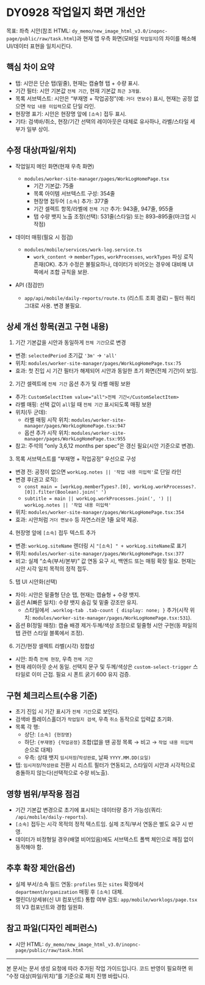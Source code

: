 # DY0928 작업일지 화면 개선안

목표: 좌측 시안(참조 HTML: `dy_memo/new_image_html_v3.0/inopnc-page/public/raw/task.html`)과 현재 앱 우측 화면(모바일 `작업일지`)의 차이를 해소해 UI/데이터 표현을 일치시킨다.

## 핵심 차이 요약

- 탭: 시안은 단순 탭(밑줄), 현재는 캡슐형 탭 + 수량 표시.
- 기간 필터: 시안 기본값 `전체 기간`, 현재 기본값 `최근 3개월`.
- 목록 서브텍스트: 시안은 “부재명 + 작업공정”(예: `거더 면보수`) 표시, 현재는 공정 없으면 `작업 내용 미입력`으로 단일 라인.
- 현장명 표기: 시안은 현장명 앞에 `[소속]` 접두 표시.
- 기타: 검색바/취소, 현장/기간 선택의 레이아웃은 대체로 유사하나, 라벨/스타일 세부가 일부 상이.

## 수정 대상(파일/위치)

- 작업일지 메인 화면(현재 우측 화면)
  - `modules/worker-site-manager/pages/WorkLogHomePage.tsx`
    - 기간 기본값: 75줄
    - 목록 아이템 서브텍스트 구성: 354줄
    - 현장명 접두어 `[소속]` 추가: 377줄
    - 기간 셀렉트 항목/라벨에 `전체 기간` 추가: 943줄, 947줄, 955줄
    - 탭 수량 뱃지 노출 조정(선택): 531줄(스타일) 또는 893–895줄(마크업 시작점)

- 데이터 매핑(필요 시 점검)
  - `modules/mobile/services/work-log.service.ts`
    - `work_content` → `memberTypes`, `workProcesses`, `workTypes` 파싱 로직 존재(OK). 추가 수정은 불필요하나, 데이터가 비어오는 경우에 대비해 UI 쪽에서 조합 규칙을 보완.

- API (점검만)
  - `app/api/mobile/daily-reports/route.ts` (리스트 조회 경로) – 필터 쿼리 그대로 사용. 변경 불필요.

## 상세 개선 항목(권고 구현 내용)

1. 기간 기본값을 시안과 동일하게 `전체 기간`으로 변경

- 변경: `selectedPeriod` 초기값 `'3m'` → `'all'`
- 위치: `modules/worker-site-manager/pages/WorkLogHomePage.tsx:75`
- 효과: 첫 진입 시 기간 필터가 해제되어 시안과 동일한 초기 화면(전체 기간)이 보임.

2. 기간 셀렉트에 `전체 기간` 옵션 추가 및 라벨 매핑 보완

- 추가: `CustomSelectItem value="all">전체 기간</CustomSelectItem>`
- 라벨 매핑: 선택 값이 `all`일 때 `전체 기간` 표시되도록 매핑 보완
- 위치(두 군데):
  - 라벨 매핑 시작 위치: `modules/worker-site-manager/pages/WorkLogHomePage.tsx:947`
  - 옵션 추가 시작 위치: `modules/worker-site-manager/pages/WorkLogHomePage.tsx:955`
- 참고: 주석의 “only 3,6,12 months per spec”은 갱신 필요(시안 기준으로 변경).

3. 목록 서브텍스트를 “부재명 + 작업공정” 우선으로 구성

- 변경 전: 공정이 없으면 `workLog.notes || '작업 내용 미입력'`로 단일 라인
- 변경 후(권고 로직):
  - `const main = [workLog.memberTypes?.[0], workLog.workProcesses?.[0]].filter(Boolean).join(' ')`
  - `subtitle = main || workLog.workProcesses.join(', ') || workLog.notes || '작업 내용 미입력'`
- 위치: `modules/worker-site-manager/pages/WorkLogHomePage.tsx:354`
- 효과: 시안처럼 `거더 면보수` 등 자연스러운 1줄 요약 제공.

4. 현장명 앞에 `[소속]` 접두 텍스트 추가

- 변경: `workLog.siteName` 렌더링 시 `"[소속] " + workLog.siteName`로 표기
- 위치: `modules/worker-site-manager/pages/WorkLogHomePage.tsx:377`
- 비고: 실제 “소속(부서/본부)” 값 연동 요구 시, 백엔드 또는 매핑 확장 필요. 현재는 시안 시각 일치 목적의 정적 접두.

5. 탭 UI 시안화(선택)

- 차이: 시안은 밑줄형 단순 탭, 현재는 캡슐형 + 수량 뱃지.
- 옵션 A(빠른 일치): 수량 뱃지 숨김 및 밑줄 강조만 유지.
  - 스타일에서 `.worklog-tab .tab-count { display: none; }` 추가(시작 위치: `modules/worker-site-manager/pages/WorkLogHomePage.tsx:531`).
- 옵션 B(정밀 매칭): 캡슐 배경 제거·두께/색상 조정으로 밑줄형 시안 구현(동 파일의 탭 관련 스타일 블록에서 조정).

6. 기간/현장 셀렉트 라벨(시각) 정합성

- 시안: 좌측 `전체 현장`, 우측 `전체 기간`
- 현재 레이아웃 순서 동일. 선택지 문구 및 두께/색상은 `custom-select-trigger` 스타일로 이미 근접. 필요 시 폰트 굵기 600 유지 검증.

## 구현 체크리스트(수용 기준)

- 초기 진입 시 기간 표시가 `전체 기간`으로 보인다.
- 검색바 플레이스홀더가 `작업일지 검색`, 우측 `취소` 동작으로 입력값 초기화.
- 목록 각 행:
  - 상단: `[소속] {현장명}`
  - 하단: `{부재명} {작업공정}` 조합(없을 땐 공정 목록 → 비고 → `작업 내용 미입력` 순으로 대체)
  - 우측: 상태 뱃지 `임시저장`/`작성완료`, 날짜 `YYYY.MM.DD(요일)`
- 탭: `임시저장`/`작성완료` 전환 시 리스트 필터가 연동되고, 스타일이 시안과 시각적으로 충돌하지 않는다(선택적으로 수량 비노출).

## 영향 범위/부작용 점검

- 기간 기본값 변경으로 초기에 표시되는 데이터량 증가 가능성(쿼리: `/api/mobile/daily-reports`).
- `[소속]` 접두는 시각 목적의 정적 텍스트임. 실제 조직/부서 연동은 별도 요구 시 반영.
- 데이터가 비정형일 경우(배열 비어있음)에도 서브텍스트 폴백 체인으로 깨짐 없이 동작해야 함.

## 추후 확장 제안(옵션)

- 실제 부서/소속 필드 연동: `profiles` 또는 `sites` 확장에서 `department`/`organization` 매핑 후 `[소속]` 대체.
- 캘린더/상세뷰(신 UI 컴포넌트) 통합 여부 검토: `app/mobile/worklogs/page.tsx`의 V3 컴포넌트와 경험 일원화.

## 참고 파일(디자인 레퍼런스)

- 시안 HTML: `dy_memo/new_image_html_v3.0/inopnc-page/public/raw/task.html`

---

본 문서는 문서 생성 요청에 따라 추가된 작업 가이드입니다. 코드 반영이 필요하면 위 “수정 대상(파일/위치)”를 기준으로 패치 진행 바랍니다.
